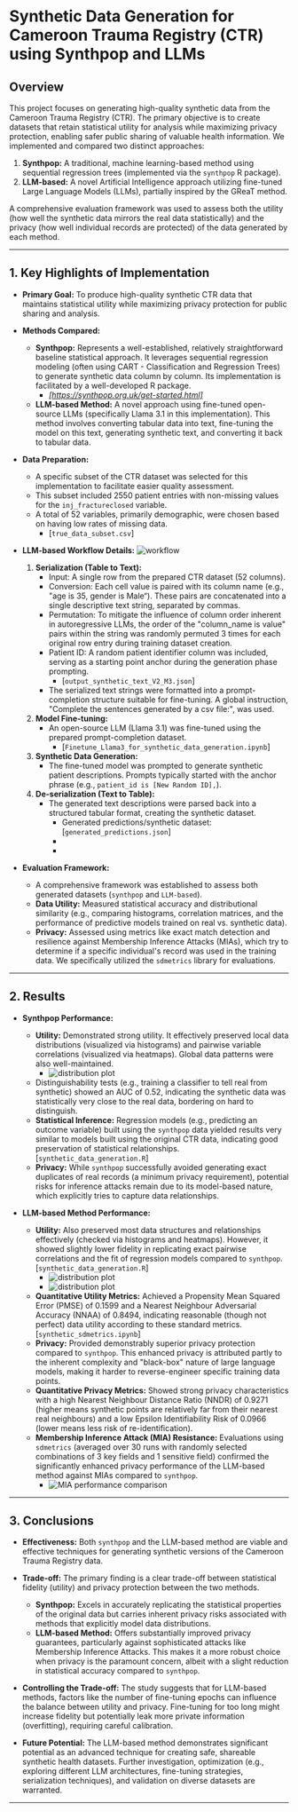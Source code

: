 # Synthetic Data Generation for Cameroon Trauma Registry (CTR) using Synthpop and LLMs

## Overview

This project focuses on generating high-quality synthetic data from the Cameroon Trauma Registry (CTR). The primary objective is to create datasets that retain statistical utility for analysis while maximizing privacy protection, enabling safer public sharing of valuable health information. We implemented and compared two distinct approaches:

1.  **Synthpop:** A traditional, machine learning-based method using sequential regression trees (implemented via the `synthpop` R package).
2.  **LLM-based:** A novel Artificial Intelligence  approach utilizing fine-tuned Large Language Models (LLMs), partially inspired by the GReaT method.

A comprehensive evaluation framework was used to assess both the utility (how well the synthetic data mirrors the real data statistically) and the privacy (how well individual records are protected) of the data generated by each method.

---

## 1. Key Highlights of Implementation

* **Primary Goal:** To produce high-quality synthetic CTR data that maintains statistical utility while maximizing privacy protection for public sharing and analysis.

* **Methods Compared:**
    * **Synthpop:** Represents a well-established, relatively straightforward baseline statistical approach. It leverages sequential regression modeling (often using CART - Classification and Regression Trees) to generate synthetic data column by column. Its implementation is facilitated by a well-developed R package.
        * _[https://synthpop.org.uk/get-started.html]_
    * **LLM-based Method:** A novel approach using fine-tuned open-source LLMs (specifically Llama 3.1 in this implementation). This method involves converting tabular data into text, fine-tuning the model on this text, generating synthetic text, and converting it back to tabular data.

* **Data Preparation:**
    * A specific subset of the CTR dataset was selected for this implementation to facilitate easier quality assessment.
    * This subset included 2550 patient entries with non-missing values for the `inj_fractureclosed` variable.
    * A total of 52 variables, primarily demographic, were chosen based on having low rates of missing data.
        * [`true_data_subset.csv`]

* **LLM-based Workflow Details:**
  ![workflow](./src/workflow.png)
    1.  **Serialization (Table to Text):**
        * Input: A single row from the prepared CTR dataset (52 columns).
        * Conversion: Each cell value is paired with its column name (e.g., "age is 35, gender is Male“). These pairs are concatenated into a single descriptive text string, separated by commas.
        * Permutation: To mitigate the influence of column order inherent in autoregressive LLMs, the order of the "column_name is value" pairs within the string was randomly permuted 3 times for each original row entry during training dataset creation.
        * Patient ID: A random patient identifier column was included, serving as a starting point anchor during the generation phase prompting.
            * [`output_synthetic_text_V2_M3.json`]
        * The serialized text strings were formatted into a prompt-completion structure suitable for fine-tuning. A global instruction, "Complete the sentences generated by a csv file:", was used.
    2.  **Model Fine-tuning:**
        * An open-source LLM (Llama 3.1) was fine-tuned using the prepared prompt-completion dataset.
            * [`Finetune_Llama3_for_synthetic_data_generation.ipynb`]
    3.  **Synthetic Data Generation:**
        * The fine-tuned model was prompted to generate synthetic patient descriptions. Prompts typically started with the anchor phrase (e.g., `patient_id is [New Random ID],`).
    4.  **De-serialization (Text to Table):**
        * The generated text descriptions were parsed back into a structured tabular format, creating the synthetic dataset.
            * Generated predictions/synthetic dataset: [`generated_predictions.json`]
            * 
            * 

* **Evaluation Framework:**
    * A comprehensive framework was established to assess both generated datasets (`synthpop` and `LLM-based`).
    * **Data Utility:** Measured statistical accuracy and distributional similarity (e.g., comparing histograms, correlation matrices, and the performance of predictive models trained on real vs. synthetic data).
    * **Privacy:** Assessed using metrics like exact match detection and resilience against Membership Inference Attacks (MIAs), which try to determine if a specific individual's record was used in the training data. We specifically utilized the `sdmetrics` library for evaluations.
---

## 2. Results

* **Synthpop Performance:**
    * **Utility:** Demonstrated strong utility. It effectively preserved local data distributions (visualized via histograms) and pairwise variable correlations (visualized via heatmaps). Global data patterns were also well-maintained.
        * ![distribution plot](./src/distributions.png)
    * Distinguishability tests (e.g., training a classifier to tell real from synthetic) showed an AUC of 0.52, indicating the synthetic data was statistically very close to the real data, bordering on hard to distinguish.
    * **Statistical Inference:** Regression models (e.g., predicting an outcome variable) built using the `synthpop` data yielded results very similar to models built using the original CTR data, indicating good preservation of statistical relationships. [`synthetic_data_generation.R`]
    * **Privacy:** While `synthpop` successfully avoided generating exact duplicates of real records (a minimum privacy requirement), potential risks for inference attacks remain due to its model-based nature, which explicitly tries to capture data relationships. 

* **LLM-based Method Performance:**
    * **Utility:** Also preserved most data structures and relationships effectively (checked via histograms and heatmaps). However, it showed slightly lower fidelity in replicating exact pairwise correlations and the fit of regression models compared to `synthpop`.[`synthetic_data_generation.R`]
        * ![distribution plot](./src/heatmap_synthpop.png)
        * ![distribution plot](./src/heatmap_LLM.png)
    * **Quantitative Utility Metrics:** Achieved a Propensity Mean Squared Error (PMSE) of 0.1599 and a Nearest Neighbour Adversarial Accuracy (NNAA) of 0.8494, indicating reasonable (though not perfect) data utility according to these standard metrics.[`synthetic_sdmetrics.ipynb`]
    * **Privacy:** Provided demonstrably superior privacy protection compared to `synthpop`. This enhanced privacy is attributed partly to the inherent complexity and "black-box" nature of large language models, making it harder to reverse-engineer specific training data points.
    * **Quantitative Privacy Metrics:** Showed strong privacy characteristics with a high Nearest Neighbour Distance Ratio (NNDR) of 0.9271 (higher means synthetic points are relatively far from their nearest real neighbours) and a low Epsilon Identifiability Risk of 0.0966 (lower means less risk of re-identification).
    * **Membership Inference Attack (MIA) Resistance:** Evaluations using `sdmetrics` (averaged over 30 runs with randomly selected combinations of 3 key fields and 1 sensitive field) confirmed the significantly enhanced privacy performance of the LLM-based method against MIAs compared to `synthpop`.
        * ![MIA performance comparison](./src/MIA.png)
---

## 3. Conclusions

* **Effectiveness:** Both `synthpop` and the LLM-based method are viable and effective techniques for generating synthetic versions of the Cameroon Trauma Registry data.

* **Trade-off:** The primary finding is a clear trade-off between statistical fidelity (utility) and privacy protection between the two methods.
    * **Synthpop:** Excels in accurately replicating the statistical properties of the original data but carries inherent privacy risks associated with methods that explicitly model data distributions.
    * **LLM-based Method:** Offers substantially improved privacy guarantees, particularly against sophisticated attacks like Membership Inference Attacks. This makes it a more robust choice when privacy is the paramount concern, albeit with a slight reduction in statistical accuracy compared to `synthpop`.

* **Controlling the Trade-off:** The study suggests that for LLM-based methods, factors like the number of fine-tuning epochs can influence the balance between utility and privacy. Fine-tuning for too long might increase fidelity but potentially leak more private information (overfitting), requiring careful calibration.

* **Future Potential:** The LLM-based method demonstrates significant potential as an advanced technique for creating safe, shareable synthetic health datasets. Further investigation, optimization (e.g., exploring different LLM architectures, fine-tuning strategies, serialization techniques), and validation on diverse datasets are warranted.

---